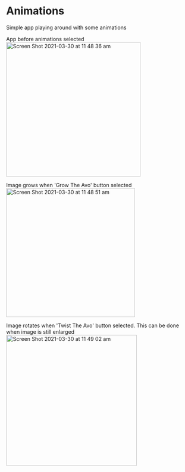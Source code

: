 # Animations
Simple app playing around with some animations

App before animations selected  <img width="361" alt="Screen Shot 2021-03-30 at 11 48 36 am" src="https://user-images.githubusercontent.com/36807329/112917384-3bb31200-914e-11eb-9faa-14c6b1b4c893.png">

Image grows when 'Grow The Avo' button selected   <img width="346" alt="Screen Shot 2021-03-30 at 11 48 51 am" src="https://user-images.githubusercontent.com/36807329/112917434-54bbc300-914e-11eb-9bfa-d36fd85b6b3b.png">

Image rotates when 'Twist The Avo' button selected. This can be done when image is still enlarged   <img width="351" alt="Screen Shot 2021-03-30 at 11 49 02 am" src="https://user-images.githubusercontent.com/36807329/112917484-73ba5500-914e-11eb-9b12-b5dc0c1232ac.png">
